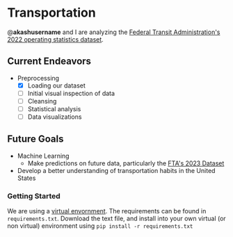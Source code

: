 # Transportation
@__akashusername__ and I are analyzing the [Federal Transit Administration's 2022 operating statistics dataset](https://www.transit.dot.gov/ntd/data-product/2022-annual-database-service).

## Current Endeavors
* Preprocessing
  * [X] Loading our dataset
  * [ ] Initial visual inspection of data
  * [ ] Cleansing
  * [ ] Statistical analysis
  * [ ] Data visualizations
 
## Future Goals
* Machine Learning
  * Make predictions on future data, particularly the [FTA's 2023 Dataset](https://www.transit.dot.gov/ntd/data-product/2023-annual-database-service)
* Develop a better understanding of transportation habits in the United States

### Getting Started
We are using a [virtual envornment](https://github.com/pypa/virtualenv). The requirements can be found in `requirements.txt`. Download the text file, and install into your own virtual (or non virtual) environment using `pip install -r requirements.txt`
